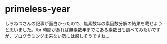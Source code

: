 # primeless-year

しろねつさんの記事が面白かったので、無素数年の素因数分解の結果を載せようと思いました。/br
時間があれば無素数年までにある素数日も調べてみたいですが、プログラミング出来ない勢には厳しそうですね...

